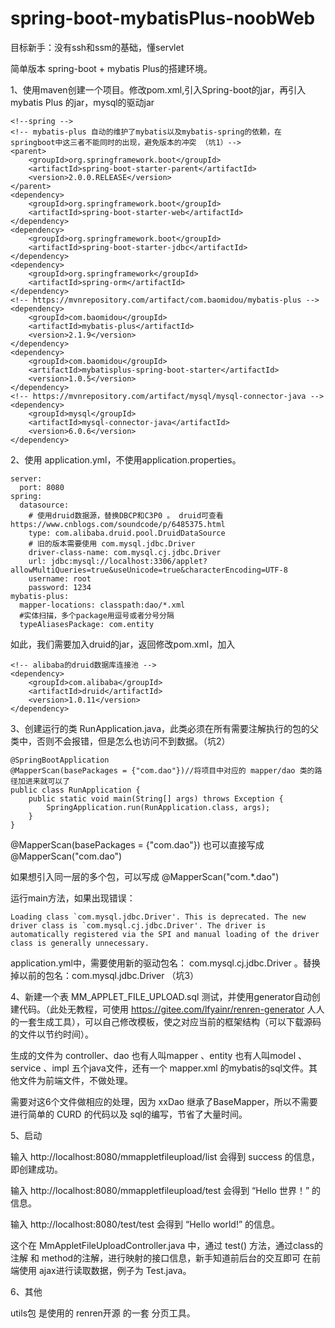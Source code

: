 # spring-boot-mybatisPlus-noobWeb
目标新手：没有ssh和ssm的基础，懂servlet

简单版本 spring-boot + mybatis Plus的搭建环境。

1、使用maven创建一个项目。修改pom.xml,引入Spring-boot的jar，再引入mybatis Plus 的jar，mysql的驱动jar

	<!--spring -->
	<!-- mybatis-plus 自动的维护了mybatis以及mybatis-spring的依赖，在springboot中这三者不能同时的出现，避免版本的冲突 （坑1）-->
	<parent>
		<groupId>org.springframework.boot</groupId>
		<artifactId>spring-boot-starter-parent</artifactId>
		<version>2.0.0.RELEASE</version>
	</parent>
	<dependency>
		<groupId>org.springframework.boot</groupId>
		<artifactId>spring-boot-starter-web</artifactId>
	</dependency>
	<dependency>
		<groupId>org.springframework.boot</groupId>
		<artifactId>spring-boot-starter-jdbc</artifactId>
	</dependency>
	<dependency>
		<groupId>org.springframework</groupId>
		<artifactId>spring-orm</artifactId>
	</dependency>
	<!-- https://mvnrepository.com/artifact/com.baomidou/mybatis-plus -->
	<dependency>
		<groupId>com.baomidou</groupId>
		<artifactId>mybatis-plus</artifactId>
		<version>2.1.9</version>
	</dependency>
	<dependency>
		<groupId>com.baomidou</groupId>
		<artifactId>mybatisplus-spring-boot-starter</artifactId>
		<version>1.0.5</version>
	</dependency>
	<!-- https://mvnrepository.com/artifact/mysql/mysql-connector-java -->
	<dependency>
		<groupId>mysql</groupId>
		<artifactId>mysql-connector-java</artifactId>
		<version>6.0.6</version>
	</dependency>
2、使用 application.yml，不使用application.properties。

	server:
	  port: 8080
	spring:
	  datasource:
	    # 使用druid数据源，替换DBCP和C3P0 。 druid可查看https://www.cnblogs.com/soundcode/p/6485375.html
	    type: com.alibaba.druid.pool.DruidDataSource
	    # 旧的版本需要使用 com.mysql.jdbc.Driver  
	    driver-class-name: com.mysql.cj.jdbc.Driver
	    url: jdbc:mysql://localhost:3306/applet?allowMultiQueries=true&useUnicode=true&characterEncoding=UTF-8
	    username: root
	    password: 1234
	mybatis-plus:
	  mapper-locations: classpath:dao/*.xml
	  #实体扫描，多个package用逗号或者分号分隔
	  typeAliasesPackage: com.entity

如此，我们需要加入druid的jar，返回修改pom.xml，加入

	<!-- alibaba的druid数据库连接池 -->
	<dependency>
		<groupId>com.alibaba</groupId>
		<artifactId>druid</artifactId>
		<version>1.0.11</version>
	</dependency>

3、创建运行的类 RunApplication.java，此类必须在所有需要注解执行的包的父类中，否则不会报错，但是怎么也访问不到数据。（坑2）

	@SpringBootApplication
	@MapperScan(basePackages = {"com.dao"})//将项目中对应的 mapper/dao 类的路径加进来就可以了
	public class RunApplication {
		public static void main(String[] args) throws Exception {
	        SpringApplication.run(RunApplication.class, args);
	    }
	}

@MapperScan(basePackages = {"com.dao"}) 也可以直接写成 @MapperScan("com.dao")

如果想引入同一层的多个包，可以写成 @MapperScan("com.*.dao")

运行main方法，如果出现错误：

	Loading class `com.mysql.jdbc.Driver'. This is deprecated. The new driver class is `com.mysql.cj.jdbc.Driver'. The driver is automatically registered via the SPI and manual loading of the driver class is generally unnecessary.
	
application.yml中，需要使用新的驱动包名：	com.mysql.cj.jdbc.Driver 。替换掉以前的包名：com.mysql.jdbc.Driver （坑3）

4、新建一个表 MM_APPLET_FILE_UPLOAD.sql 测试，并使用generator自动创建代码。（此处无教程，可使用 https://gitee.com/lfyainr/renren-generator 人人的一套生成工具），可以自己修改模板，使之对应当前的框架结构（可以下载源码的文件以节约时间）。

生成的文件为  controller、dao 也有人叫mapper 、entity 也有人叫model 、service 、impl 五个java文件，还有一个 mapper.xml 的mybatis的sql文件。其他文件为前端文件，不做处理。

需要对这6个文件做相应的处理，因为 xxDao 继承了BaseMapper，所以不需要进行简单的 CURD 的代码以及 sql的编写，节省了大量时间。

5、启动

输入 http://localhost:8080/mmappletfileupload/list 会得到 success 的信息，即创建成功。

输入 http://localhost:8080/mmappletfileupload/test 会得到 “Hello 世界！” 的信息。

输入 http://localhost:8080/test/test 会得到 “Hello world!” 的信息。

这个在 MmAppletFileUploadController.java 中，通过 test() 方法，通过class的注解 和 method的注解，进行映射的接口信息，新手知道前后台的交互即可 在前端使用 ajax进行读取数据，例子为 Test.java。

6、其他

utils包 是使用的 renren开源 的一套 分页工具。
